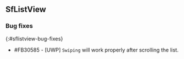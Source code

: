 ## SfListView

### Bug fixes
{:#sflistview-bug-fixes}

* \#FB30585 - [UWP] `Swiping` will work properly after scrolling the list.